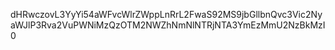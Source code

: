 dHRwczovL3YyYi54aWFvcWlrZWppLnRrL2FwaS92MS9jbGllbnQvc3Vic2NyaWJlP3Rva2VuPWNiMzQzOTM2NWZhNmNlNTRjNTA3YmEzMmU2NzBkMzI0
